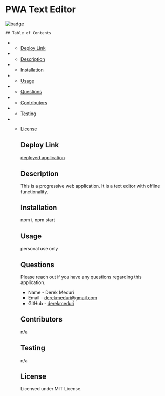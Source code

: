 # PWA Text Editor

![badge](https://img.shields.io/badge/license-MIT-brightgreen.svg)

    ## Table of Contents

- - [Deploy Link](#deploy-link)

- - [Description](#Description)

- - [Installation](#Installation)

- - [Usage](#Usage)

- - [Questions](#Questions)

- - [Contributors](#Contributors)

- - [Testing](#Testing)

- - [License](#License)

    ## Deploy Link

    [deployed application](https://dmeduri-text-editor-15ceace36752.herokuapp.com/)

    ## Description

    This is a progressive web application. It is a text editor with offline functionality.

    ## Installation

    npm i, npm start

    ## Usage

    personal use only

    ## Questions

    Please reach out if you have any questions regarding this application.

    - Name - Derek Meduri
    - Email - derekmeduri@gmail.com
    - GitHub - [derekmeduri](https://github.com/derekmeduri/)

    ## Contributors

    n/a

    ## Testing

    n/a

    ## License

    Licensed under MIT License.
